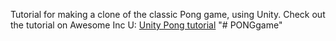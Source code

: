 Tutorial for making a clone of the classic Pong game, using Unity. Check out the tutorial on Awesome Inc U: [Unity Pong tutorial](https://www.awesomeincu.com/tutorials/unity-pong/)
"# PONGgame" 
